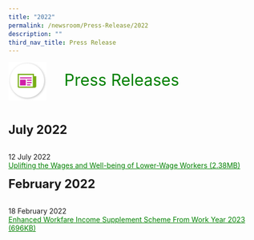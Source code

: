 ```yaml
---
title: "2022"
permalink: /newsroom/Press-Release/2022
description: ""
third_nav_title: Press Release
---
```

<html>
<img align="left" src="/images/icons/ico_media_articles.png" class="PressReleaseIcon">
<br>
<font align="center" color="green" size="+3">&nbsp;&nbsp;&nbsp;&nbsp;Press Releases</font><br><br><br><br>
	
<font size="+2"><b>July 2022</b></font><br><br>

12 July 2022<br>
<a class="hyperlink" href="/files/pdf-press-release/July%202022/Uplifting%20the%20Wages%20and%20Well-being%20of%20Lower-Wage%20Workers.pdf">Uplifting the Wages and Well-being of Lower-Wage Workers (2.38MB)</a><br>

	
<font size="+2"><b>February 2022</b></font><br><br>

18 February 2022<br>
<a class="hyperlink" href="/files/pdf-press-release/Feb%202022/Enhanced%20Workfare%20Income%20Supplement%20Scheme%20From%20Work%20Year%202023.pdf">Enhanced Workfare Income Supplement Scheme From Work Year 2023 (696KB)</a>
<style>
img.PressReleaseIcon {
  height: 15%;
  width: 15%;
}
a.hyperlink {
    color:green;
  }
a.hyperlink:hover {
    color:MediumVioletRed;
  }
</style>
</html>